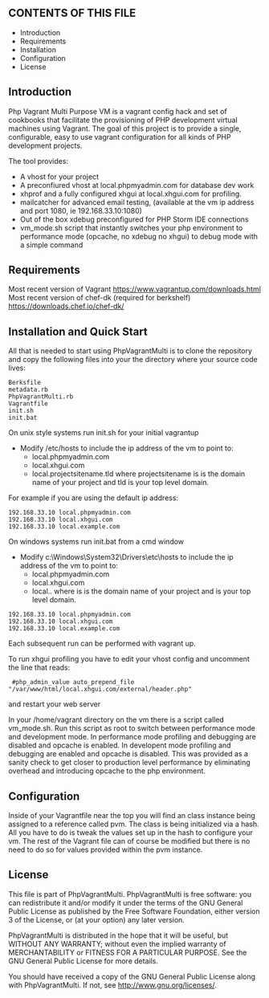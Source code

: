 CONTENTS OF THIS FILE
---------------------
    
 * Introduction
 * Requirements
 * Installation
 * Configuration
 * License

Introduction
------------

Php Vagrant Multi Purpose VM is a vagrant config hack and set of cookbooks that facilitate the provisioning of PHP development virtual machines using Vagrant. The goal of this project is to provide a single, configurable, easy to use vagrant configuration for all kinds of PHP development projects.

The tool provides:
 * A vhost for your project
 * A preconfiured vhost at local.phpmyadmin.com for database dev work
 * xhprof and a fully configured xhgui at local.xhgui.com for profiling. 
 * mailcatcher for advanced email testing, (available at the vm ip address and port 1080, ie 192.168.33.10:1080)
 * Out of the box xdebug preconfigured for PHP Storm IDE connections
 * vm_mode.sh script that instantly switches your php environment to performance mode (opcache, no xdebug no xhgui) to debug mode with a simple command

Requirements
------------

Most recent version of Vagrant                          https://www.vagrantup.com/downloads.html<br>
Most recent version of chef-dk (required for berkshelf) https://downloads.chef.io/chef-dk/<br>  

Installation and Quick Start
----------------------------

All that is needed to start using PhpVagrantMulti is to clone the repository and copy the following files into your the directory where your source code lives:

```
Berksfile
metadata.rb
PhpVagrantMulti.rb
Vagrantfile
init.sh
init.bat
```

On unix style systems run init.sh for your initial vagrantup
 - Modify /etc/hosts to include the ip address of the vm to point to:
    - local.phpmyadmin.com
    - local.xhgui.com
    - local.projectsitename.tld where projectsitename is is the domain name of your project and tld is your top level domain.

For example if you are using the default ip address:

```
192.168.33.10 local.phpmyadmin.com
192.168.33.10 local.xhgui.com
192.168.33.10 local.example.com
```

On windows systems run init.bat from a cmd window
 - Modify c:\Windows\System32\Drivers\etc\hosts to include the ip address of the vm to point to:
    - local.phpmyadmin.com
    - local.xhgui.com
    - local.<projectsitename>.<tld> where <projectsitename> is is the domain name of your project and <tld> is your top level domain.

```
192.168.33.10 local.phpmyadmin.com
192.168.33.10 local.xhgui.com
192.168.33.10 local.example.com
```

Each subsequent run can be performed with vagrant up.

To run xhgui profiling you have to edit your vhost config and uncomment the line that reads:

```
 #php_admin_value auto_prepend_file "/var/www/html/local.xhgui.com/external/header.php"
```

and restart your web server

In your /home/vagrant directory on the vm there is a script called vm_mode.sh. Run this script as root to switch between performance mode and development mode. In performance mode profiling and debugging are disabled and opcache is enabled. In developent mode profiling and debugging are enabled and opcache is disabled. This was provided as a sanity check to get closer to production level performance by eliminating overhead and introducing opcache to the php environment.

Configuration
-------------

Inside of your Vagrantfile near the top you will find an class instance being assigned to a reference called pvm. The class is being initialized via a hash. All you have to do is tweak the values set up in the hash to configure your vm. The rest of the Vagrant file can of course be modified but there is no need to do so for values provided within the pvm instance.

License
-------

This file is part of PhpVagrantMulti.
PhpVagrantMulti is free software: you can redistribute it and/or modify
it under the terms of the GNU General Public License as published by
the Free Software Foundation, either version 3 of the License, or
(at your option) any later version.

PhpVagrantMulti is distributed in the hope that it will be useful,
but WITHOUT ANY WARRANTY; without even the implied warranty of
MERCHANTABILITY or FITNESS FOR A PARTICULAR PURPOSE.  See the
GNU General Public License for more details.

You should have received a copy of the GNU General Public License
along with PhpVagrantMulti.  If not, see <http://www.gnu.org/licenses/>.
